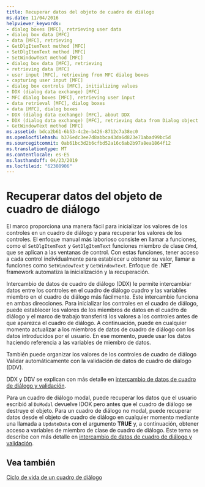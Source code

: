 ```yaml
---
title: Recuperar datos del objeto de cuadro de diálogo
ms.date: 11/04/2016
helpviewer_keywords:
- dialog boxes [MFC], retrieving user data
- dialog box data [MFC]
- data [MFC], retrieving
- GetDlgItemText method [MFC]
- SetDlgItemText method [MFC]
- SetWindowText method [MFC]
- dialog box data [MFC], retrieving
- retrieving data [MFC]
- user input [MFC], retrieving from MFC dialog boxes
- capturing user input [MFC]
- dialog box controls [MFC], initializing values
- DDX (dialog data exchange) [MFC]
- MFC dialog boxes [MFC], retrieving user input
- data retrieval [MFC], dialog boxes
- data [MFC], dialog boxes
- DDX (dialog data exchange) [MFC], about DDX
- DDX (dialog data exchange) [MFC], retrieving data from Dialog object
- GetWindowText method [MFC]
ms.assetid: bdca2b61-6b53-4c2e-b426-8712c7a38ec0
ms.openlocfilehash: b376edc3ee7d8abbca43da6d823e71abad99bc5d
ms.sourcegitcommit: 0ab61bc3d2b6cfbd52a16c6ab2b97a8ea1864f12
ms.translationtype: MT
ms.contentlocale: es-ES
ms.lasthandoff: 04/23/2019
ms.locfileid: "62308906"
---
```

# <a name="retrieving-data-from-the-dialog-object"></a>Recuperar datos del objeto de cuadro de diálogo

El marco proporciona una manera fácil para inicializar los valores de los controles en un cuadro de diálogo y para recuperar los valores de los controles. El enfoque manual más laborioso consiste en llamar a funciones, como el `SetDlgItemText` y `GetDlgItemText` funciones miembro de clase `CWnd`, que se aplican a las ventanas de control. Con estas funciones, tener acceso a cada control individualmente para establecer u obtener su valor, llamar a funciones como `SetWindowText` y `GetWindowText`. Enfoque de .NET framework automatiza la inicialización y la recuperación.

Intercambio de datos de cuadro de diálogo (DDX) le permite intercambiar datos entre los controles en el cuadro de diálogo cuadro y las variables miembro en el cuadro de diálogo más fácilmente. Este intercambio funciona en ambas direcciones. Para inicializar los controles en el cuadro de diálogo, puede establecer los valores de los miembros de datos en el cuadro de diálogo y el marco de trabajo transferirá los valores a los controles antes de que aparezca el cuadro de diálogo. A continuación, puede en cualquier momento actualizar a los miembros de datos de cuadro de diálogo con los datos introducidos por el usuario. En ese momento, puede usar los datos haciendo referencia a las variables de miembro de datos.

También puede organizar los valores de los controles de cuadro de diálogo Validar automáticamente con la validación de datos de cuadro de diálogo (DDV).

DDX y DDV se explican con más detalle en [intercambio de datos de cuadro de diálogo y validación](../mfc/dialog-data-exchange-and-validation.md).

Para un cuadro de diálogo modal, puede recuperar los datos que el usuario escribió al `DoModal` devuelve IDOK pero antes que el cuadro de diálogo se destruye el objeto. Para un cuadro de diálogo no modal, puede recuperar datos desde el objeto de cuadro de diálogo en cualquier momento mediante una llamada a `UpdateData` con el argumento **TRUE** y, a continuación, obtener acceso a variables de miembro de clase de cuadro de diálogo. Este tema se describe con más detalle en [intercambio de datos de cuadro de diálogo y validación](../mfc/dialog-data-exchange-and-validation.md).

## <a name="see-also"></a>Vea también

[Ciclo de vida de un cuadro de diálogo](../mfc/life-cycle-of-a-dialog-box.md)
